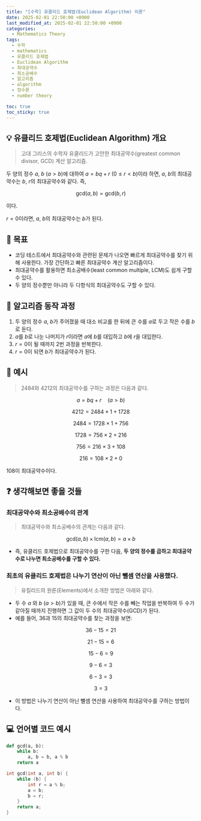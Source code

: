 ```yaml
---
title: "[수학] 유클리드 호제법(Euclidean Algorithm) 이론"
date: 2025-02-01 22:50:00 +0900
last_modified_at: 2025-02-01 22:50:00 +0900
categories:
  - Mathematics Theory
tags:
  - 수학
  - mathematics
  - 유클리드 호제법
  - Euclidean Algorithm
  - 최대공약수
  - 최소공배수
  - 알고리즘
  - algorithm
  - 정수론
  - number theory

toc: true
toc_sticky: true
---
```


## 💡 유클리드 호제법(Euclidean Algorithm) 개요

> 고대 그리스의 수학자 유클리드가 고안한 최대공약수(greatest common divisor, GCD) 계산 알고리즘.

두 양의 정수 $a$, $b$ $(a > b)$에 대하여 $a = bq + r$ $(0 \leq r < b)$이라 하면, $a$, $b$의 최대공약수는 $b$, $r$의 최대공약수와 같다. 즉,

$$
\text{gcd}(a, b) = \text{gcd}(b, r)
$$

이다.

$r=0$이라면, $a$, $b$의 최대공약수는 $b$가 된다.

## 🎯 목표

- 코딩 테스트에서 최대공약수와 관련된 문제가 나오면 빠르게 최대공약수를 찾기 위해 사용한다. 가장 간단하고 빠른 최대공약수 계산 알고리즘이다.
- 최대공약수를 활용하면 최소공배수(least common multiple, LCM)도 쉽게 구할 수 있다.
- 두 양의 정수뿐만 아니라 두 다항식의 최대공약수도 구할 수 있다.

## 🔑 알고리즘 동작 과정

1. 두 양의 정수 $a$, $b$가 주어졌을 때 대소 비교를 한 뒤에 큰 수를 $a$로 두고 작은 수를 $b$로 둔다.
2. $a$를 $b$로 나눈 나머지가 $r$이라면 $a$에 $b$를 대입하고 $b$에 $r$을 대입한다.
3. $r=0$이 될 때까지 2번 과정을 반복한다.
4. $r=0$이 되면 $b$가 최대공약수가 된다.

## 🎨 예시

> 2484와 4212의 최대공약수를 구하는 과정은 다음과 같다.

$$
a = bq + r \quad (a > b)
$$

$$
4212 = 2484 \times 1 + 1728
$$

$$
2484 = 1728 \times 1 + 756
$$

$$
1728 = 756 \times 2 + 216
$$

$$
756 = 216 \times 3 + 108
$$

$$
216 = 108 \times 2 + 0
$$

$108$이 최대공약수이다.

## ❓ 생각해보면 좋을 것들

### 최대공약수와 최소공배수의 관계

> 최대공약수와 최소공배수의 관계는 다음과 같다.

$$
\text{gcd}(a, b) \times \text{lcm}(a, b) = a \times b
$$

- 즉, 유클리드 호제법으로 최대공약수를 구한 다음, **두 양의 정수를 곱하고 최대공약수로 나누면 최소공배수를 구할 수 있다.**

### 최초의 유클리드 호제법은 나누기 연산이 아닌 뺄셈 연산을 사용했다.

> 유킬리드의 원론(Elements)에서 소개한 방법은 아래와 같다.

- 두 수 $a$ 와 $b$ $(a > b)$가 있을 때, 큰 수에서 작은 수를 빼는 작업을 반복하여 두 수가 같아질 때까지 진행하면 그 값이 두 수의 최대공약수(GCD)가 된다.
- 예를 들어, 36과 15의 최대공약수를 찾는 과정을 보면:

$$
36 - 15 = 21
$$

$$
21 - 15 = 6
$$

$$
15 - 6 = 9
$$

$$
9 - 6 = 3
$$

$$
6 - 3 = 3
$$

$$
3 = 3
$$

- 이 방법은 나누기 연산이 아닌 뺄셈 연산을 사용하여 최대공약수를 구하는 방법이다.

## 💻 언어별 코드 예시

```python
def gcd(a, b):
    while b:
        a, b = b, a % b
    return a
```

```cpp
int gcd(int a, int b) {
    while (b) {
        int r = a % b;
        a = b;
        b = r;
    }
    return a;
}
```
